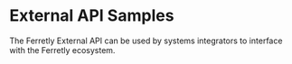 # External API Samples

The Ferretly External API can be used by systems integrators to interface with the Ferretly ecosystem.

